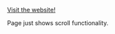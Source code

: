 <a href="https://p6te.github.io/projekt-scroller/">Visit the website! </a>
<br/>
<p>Page just shows scroll functionality.</p>
